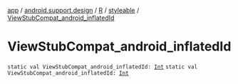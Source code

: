[app](../../../index.md) / [android.support.design](../../index.md) / [R](../index.md) / [styleable](index.md) / [ViewStubCompat_android_inflatedId](.)

# ViewStubCompat_android_inflatedId

`static val ViewStubCompat_android_inflatedId: `[`Int`](https://kotlinlang.org/api/latest/jvm/stdlib/kotlin/-int/index.html)
`static val ViewStubCompat_android_inflatedId: `[`Int`](https://kotlinlang.org/api/latest/jvm/stdlib/kotlin/-int/index.html)